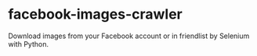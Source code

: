 # facebook-images-crawler
Download images from your Facebook account or in friendlist by Selenium with Python.
